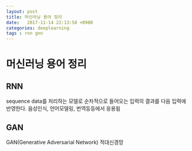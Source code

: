```yaml
---
layout: post
title: 머신러닝 용어 정리
date:   2017-11-14 22:13:58 +0900
categories: deeplearning
tags : rnn gnn 
---
```


# 머신러닝 용어 정리

## RNN
sequence data를 처리하는 모델로 순차적으로 들어오는 입력의 결과를 다음 입력에 반영한다.
음성인식, 언어모델링, 번역등등에서 응용됨

## GAN
GAN(Generative Adversarial Network)
적대신경망
